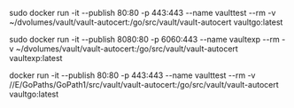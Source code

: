 sudo docker run -it --publish 80:80 -p 443:443 --name vaulttest --rm -v ~/dvolumes/vault/vault-autocert:/go/src/vault/vault-autocert  vaultgo:latest

sudo docker run -it --publish 8080:80 -p 6060:443 --name vaultexp --rm -v ~/dvolumes/vault/vault-autocert:/go/src/vault/vault-autocert vaultexp:latest

docker run -it --publish 80:80 -p 443:443 --name vaulttest --rm -v //E/GoPaths/GoPath1/src/vault/vault-autocert:/go/src/vault/vault-autocert  vaultgo:latest